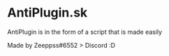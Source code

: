 # AntiPlugin.sk
AntiPlugin is in the form of a script that is made easily

Made by Zeeppss#6552 > Discord :D 

